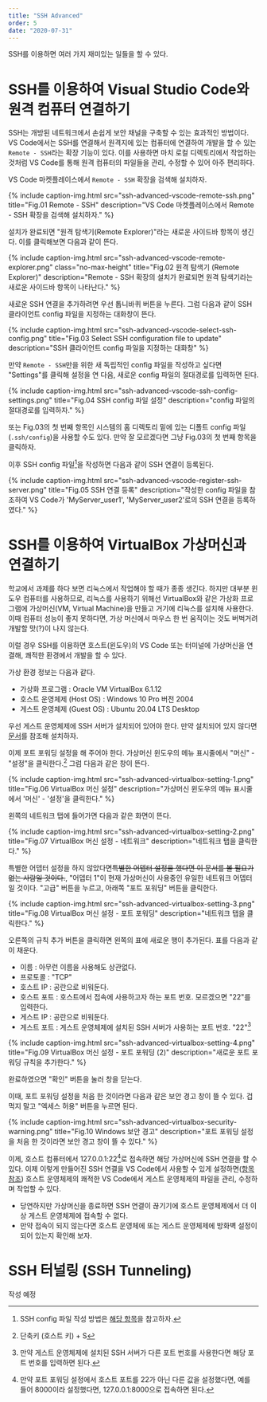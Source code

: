```yaml
---
title: "SSH Advanced"
order: 5
date: "2020-07-31"
---
```


SSH를 이용하면 여러 가지 재미있는 일들을 할 수 있다.

# SSH를 이용하여 Visual Studio Code와 원격 컴퓨터 연결하기

SSH는 개방된 네트워크에서 손쉽게 보안 채널을 구축할 수 있는 효과적인 방법이다. VS Code에서는 SSH를 연결해서 원격지에 있는 컴퓨터에 연결하여 개발을 할 수 있는 `Remote - SSH`라는 확장 기능이 있다. 이를 사용하면 마치 로컬 디렉토리에서 작업하는 것처럼 VS Code를 통해 원격 컴퓨터의 파일들을 관리, 수정할 수 있어 아주 편리하다.

VS Code 마켓플레이스에서 `Remote - SSH` 확장을 검색해 설치하자.

{% include caption-img.html src="ssh-advanced-vscode-remote-ssh.png" title="Fig.01 Remote - SSH" description="VS Code 마켓플레이스에서 Remote - SSH 확장을 검색해 설치하자." %}

설치가 완료되면 "원격 탐색기(Remote Explorer)"라는 새로운 사이드바 항목이 생긴다. 이를 클릭해보면 다음과 같이 뜬다.

{% include caption-img.html src="ssh-advanced-vscode-remote-explorer.png" class="no-max-height" title="Fig.02 원격 탐색기 (Remote Explorer)" description="Remote - SSH 확장의 설치가 완료되면 원격 탐색기라는 새로운 사이드바 항목이 나타난다." %}

새로운 SSH 연결을 추가하려면 우선 톱니바퀴 버튼을 누른다. 그럼 다음과 같이 SSH 클라이언트 config 파일을 지정하는 대화창이 뜬다.

{% include caption-img.html src="ssh-advanced-vscode-select-ssh-config.png" title="Fig.03 Select SSH configuration file to update" description="SSH 클라이언트 config 파일을 지정하는 대화창" %}

만약 `Remote - SSH`만을 위한 새 독립적인 config 파일을 작성하고 싶다면 "Settings"를 클릭해 설정을 연 다음, 새로운 config 파일의 절대경로를 입력하면 된다.

{% include caption-img.html src="ssh-advanced-vscode-ssh-config-settings.png" title="Fig.04 SSH config 파일 설정" description="config 파일의 절대경로를 입력하자." %}

또는 Fig.03의 첫 번째 항목인 시스템의 홈 디렉토리 밑에 있는 디폴트 config 파일(`.ssh/config`)을 사용할 수도 있다. 만약 잘 모르겠다면 그냥 Fig.03의 첫 번째 항목을 클릭하자.

이후 SSH config 파일[^1]을 작성하면 다음과 같이 SSH 연결이 등록된다.

[^1]: SSH config 파일 작성 방법은 [해당 항목](/web_server/04-ssh#kramdown_openssh-클라이언트-config-파일)을 참고하자.

{% include caption-img.html src="ssh-advanced-vscode-register-ssh-server.png" title="Fig.05 SSH 연결 등록" description="작성한 config 파일을 참조하여 VS Code가 'MyServer_user1', 'MyServer_user2'로의 SSH 연결을 등록하였다." %}

# SSH를 이용하여 VirtualBox 가상머신과 연결하기

학교에서 과제를 하다 보면 리눅스에서 작업해야 할 때가 종종 생긴다. 하지만 대부분 윈도우 컴퓨터를 사용하므로, 리눅스를 사용하기 위해선 VirtualBox와 같은 가상화 프로그램에 가상머신(VM, Virtual Machine)을 만들고 거기에 리눅스를 설치해 사용한다. 이때 컴퓨터 성능이 좋지 못하다면, 가상 머신에서 마우스 한 번 움직이는 것도 버벅거려 개발할 맛(?)이 나지 않는다.

이럴 경우 SSH를 이용하면 호스트(윈도우)의 VS Code 또는 터미널에 가상머신을 연결해, 쾌적한 환경에서 개발을 할 수 있다.

가상 환경 정보는 다음과 같다.

- 가상화 프로그램 : Oracle VM VirtualBox 6.1.12
- 호스트 운영체제 (Host OS) : Windows 10 Pro 버전 2004
- 게스트 운영체제 (Guest OS) : Ubuntu 20.04 LTS Desktop

우선 게스트 운영체제에 SSH 서버가 설치되어 있어야 한다. 만약 설치되어 있지 않다면 [문서](web_server/04-ssh#kramdown_ssh-서버-ssh-server--openssh-server)를 참조해 설치하자.

이제 포트 포워딩 설정을 해 주어야 한다. 가상머신 윈도우의 메뉴 표시줄에서 "머신" - "설정"을 클릭한다.[^2] 그럼 다음과 같은 창이 뜬다.

[^2]: 단축키 (호스트 키) + S

{% include caption-img.html src="ssh-advanced-virtualbox-setting-1.png" title="Fig.06 VirtualBox 머신 설정" description="가상머신 윈도우의 메뉴 표시줄에서 '머신' - '설정'을 클릭한다." %}

왼쪽의 네트워크 탭에 들어가면 다음과 같은 화면이 뜬다.

{% include caption-img.html src="ssh-advanced-virtualbox-setting-2.png" title="Fig.07 VirtualBox 머신 설정 - 네트워크" description="네트워크 탭을 클릭한다." %}

특별한 어뎁터 설정을 하지 않았다면~~특별한 어뎁터 설정을 했다면 이 문서를 볼 필요가 없는 사람일 것이다.~~, "어뎁터 1"이 현재 가상머신이 사용중인 유일한 네트워크 어뎁터일 것이다. "고급" 버튼을 누르고, 아래쪽 "포트 포워딩" 버튼을 클릭한다.

{% include caption-img.html src="ssh-advanced-virtualbox-setting-3.png" title="Fig.08 VirtualBox 머신 설정 - 포트 포워딩" description="네트워크 탭을 클릭한다." %}

오른쪽의 규칙 추가 버튼을 클릭하면 왼쪽의 표에 새로운 행이 추가된다. 표를 다음과 같이 채운다.

- 이름 : 아무런 이름을 사용해도 상관없다.
- 프로토콜 : "TCP"
- 호스트 IP : 공란으로 비워둔다.
- 호스트 포트 : 호스트에서 접속에 사용하고자 하는 포트 번호. 모르겠으면 "22"를 입력한다.
- 게스트 IP : 공란으로 비워둔다.
- 게스트 포트 : 게스트 운영체제에 설치된 SSH 서버가 사용하는 포트 번호. "22"[^3]

[^3]: 만약 게스트 운영체제에 설치된 SSH 서버가 다른 포트 번호를 사용한다면 해당 포트 번호를 입력하면 된다.

{% include caption-img.html src="ssh-advanced-virtualbox-setting-4.png" title="Fig.09 VirtualBox 머신 설정 - 포트 포워딩 (2)" description="새로운 포트 포워딩 규칙을 추가한다." %}

완료하였으면 "확인" 버튼을 눌러 창을 닫는다.

이때, 포트 포워딩 설정을 처음 한 것이라면 다음과 같은 보안 경고 창이 뜰 수 있다. 겁먹지 말고 "엑세스 허용" 버튼을 누르면 된다.

{% include caption-img.html src="ssh-advanced-virtualbox-security-warning.png" title="Fig.10 Windows 보안 경고" description="포트 포워딩 설정을 처음 한 것이라면 보안 경고 창이 뜰 수 있다." %}

이제, 호스트 컴퓨터에서 127.0.0.1:22[^4]로 접속하면 해당 가상머신에 SSH 연결을 할 수 있다. 이제 이렇게 만들어진 SSH 연결을 VS Code에서 사용할 수 있게 설정하면([항목 참조](#kramdown_ssh를-이용하여-visual-studio-code와-원격-컴퓨터-연결하기)) 호스트 운영체제의 쾌적한 VS Code에서 게스트 운영체제의 파일을 관리, 수정하며 작업할 수 있다.

[^4]: 만약 포트 포워딩 설정에서 호스트 포트를 22가 아닌 다른 값을 설정했다면, 예를 들어 8000이라 설정했다면, 127.0.0.1:8000으로 접속하면 된다.

- 당연하지만 가상머신을 종료하면 SSH 연결이 끊기기에 호스트 운영체제에서 더 이상 게스트 운영체제에 접속할 수 없다.
- 만약 접속이 되지 않는다면 호스트 운영체에 또는 게스트 운영체제에 방화벽 설정이 되어 있는지 확인해 보자.

# SSH 터널링 (SSH Tunneling)

작성 예정